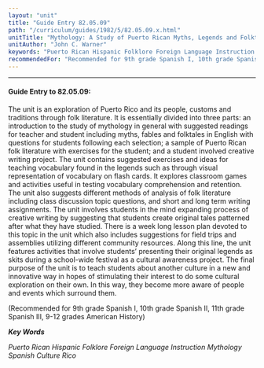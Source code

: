 ```yaml
---
layout: "unit"
title: "Guide Entry 82.05.09"
path: "/curriculum/guides/1982/5/82.05.09.x.html"
unitTitle: "Mythology: A Study of Puerto Rican Myths, Legends and Folktales"
unitAuthor: "John C. Warner"
keywords: "Puerto Rican Hispanic Folklore Foreign Language Instruction Mythology Spanish Culture Rico"
recommendedFor: "Recommended for 9th grade Spanish I, 10th grade Spanish II, 11th grade Spanish III, 9-12 grades American History"
---
```

<body>
<hr/>
 <h4>
  Guide Entry to 82.05.09:
 </h4>
 The unit is an exploration of Puerto Rico and its people, customs and traditions through folk literature.  It is essentially divided into three parts: an introduction to the study of mythology in general with suggested readings for teacher and student including myths, fables and folktales in English with questions for students following each selection; a sample of Puerto Rican folk literature with exercises for the student; and a student involved creative writing project.  The unit contains suggested exercises and ideas for teaching vocabulary found in the legends such as through visual representation of vocabulary on flash cards.  It explores classroom games and activities useful in testing vocabulary comprehension and retention.  The unit also suggests different methods of analysis of folk literature including class discussion topic questions, and short and long term writing assignments.  The unit involves students in the mind expanding process of creative writing by suggesting that students create original tales patterned after what they have studied.  There is a week long lesson plan devoted to this topic in the unit which also includes suggestions for field trips and assemblies utilizing different community resources.  Along this line, the unit features activities that involve students’ presenting their original legends as skits during a school-wide festival as a cultural awareness project. The final purpose of the unit is to teach students about another culture in a new and innovative way in hopes of stimulating their interest to do some cultural exploration on their own.  In this way, they become more aware of people and events which surround them.
 <p>
  (Recommended for 9th grade Spanish I, 10th grade Spanish II, 11th grade Spanish III, 9-12 grades American History)
 </p>
<p>
  <b>
   <i>
    Key Words
   </i>
  </b>
  <br/>
 </p>
 <p>
  <i>
   Puerto Rican Hispanic Folklore Foreign Language Instruction Mythology Spanish Culture Rico
  </i>
 </p>

</body>